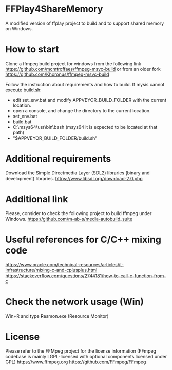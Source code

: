 # FFPlay4ShareMemory
A modified version of ffplay project to build and to support shared memory on Windows.

# How to start
Clone a ffmpeg build project for windows from the following link
https://github.com/mcmtroffaes/ffmpeg-msvc-build
or from an older fork
https://github.com/Khoronus/ffmpeg-msvc-build

Follow the instruction about requirements and how to build.
If mysis cannot execute build.sh:
 - edit set_env.bat and modify APPVEYOR_BUILD_FOLDER with the current location.
 - open a console, and change the directory to the current location.
 - set_env.bat
 - build.bat
 - C:\msys64\usr\bin\bash      (msys64 it is expected to be located at that path)
 - "$APPVEYOR_BUILD_FOLDER/build.sh"

# Additional requirements
Download the Simple Directmedia Layer (SDL2) libraries (binary and development) libraries.
https://www.libsdl.org/download-2.0.php


# Additional link
Please, consider to check the following project to build ffmpeg under Windows.
https://github.com/m-ab-s/media-autobuild_suite


# Useful references for C/C++ mixing code
https://www.oracle.com/technical-resources/articles/it-infrastructure/mixing-c-and-cplusplus.html
https://stackoverflow.com/questions/2744181/how-to-call-c-function-from-c

# Check the network usage (Win)
Win+R and type Resmon.exe (Resource Monitor)

# License
Please refer to the FFMpeg project for the license information (FFmpeg codebase is mainly LGPL-licensed with optional components licensed under GPL) 
https://www.ffmpeg.org
https://github.com/FFmpeg/FFmpeg 
